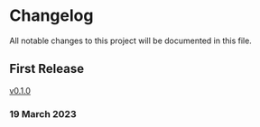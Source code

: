 # Changelog

All notable changes to this project will be documented in this file.

## First Release

[v0.1.0](https://github.com/RhetTbull/mdinfo_macos/releases/tag/v0.1.0)

### 19 March 2023
